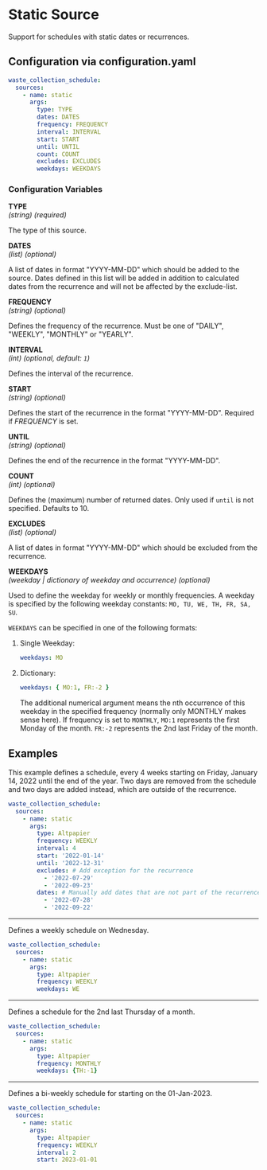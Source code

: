 # Static Source

Support for schedules with static dates or recurrences.

## Configuration via configuration.yaml

```yaml
waste_collection_schedule:
  sources:
    - name: static
      args:
        type: TYPE
        dates: DATES
        frequency: FREQUENCY
        interval: INTERVAL
        start: START
        until: UNTIL
        count: COUNT
        excludes: EXCLUDES
        weekdays: WEEKDAYS
```

### Configuration Variables

**TYPE**  
*(string) (required)*

The type of this source.

**DATES**  
*(list) (optional)*

A list of dates in format "YYYY-MM-DD" which should be added to the source.
Dates defined in this list will be added in addition to calculated dates from the recurrence and will not be affected by the exclude-list.

**FREQUENCY**  
*(string) (optional)*

Defines the frequency of the recurrence. Must be one of "DAILY", "WEEKLY", "MONTHLY" or "YEARLY".

**INTERVAL**  
*(int) (optional, default: ```1```)*

Defines the interval of the recurrence.

**START**  
*(string) (optional)*

Defines the start of the recurrence in the format "YYYY-MM-DD".
Required if *FREQUENCY* is set.

**UNTIL**  
*(string) (optional)*

Defines the end of the recurrence in the format "YYYY-MM-DD".

**COUNT**  
*(int) (optional)*

Defines the (maximum) number of returned dates. Only used if `until` is not specified. Defaults to 10.

**EXCLUDES**  
*(list) (optional)*

A list of dates in format "YYYY-MM-DD" which should be excluded from the recurrence.

**WEEKDAYS**  
*(weekday | dictionary of weekday and occurrence) (optional)*

Used to define the weekday for weekly or monthly frequencies. A weekday is specified by the following weekday constants: `MO, TU, WE, TH, FR, SA, SU`.

`WEEKDAYS` can be specified in one of the following formats:

1. Single Weekday:

   ```yaml
   weekdays: MO
   ```

2. Dictionary:

   ```yaml
   weekdays: { MO:1, FR:-2 }
   ```

   The additional numerical argument means the nth occurrence of this weekday in the specified frequency (normally only MONTHLY makes sense here). If frequency is set to `MONTHLY`, `MO:1` represents the first Monday of the month. `FR:-2` represents the 2nd last Friday of the month.

## Examples

This example defines a schedule, every 4 weeks starting on Friday, January 14, 2022 until the end of the year.
Two days are removed from the schedule and two days are added instead, which are outside of the recurrence.

```yaml
waste_collection_schedule:
  sources:
    - name: static
      args:
        type: Altpapier
        frequency: WEEKLY
        interval: 4
        start: '2022-01-14'
        until: '2022-12-31'
        excludes: # Add exception for the recurrence
          - '2022-07-29'
          - '2022-09-23'
        dates: # Manually add dates that are not part of the recurrence
          - '2022-07-28'
          - '2022-09-22'
```

---

Defines a weekly schedule on Wednesday.

```yaml
waste_collection_schedule:
  sources:
    - name: static
      args:
        type: Altpapier
        frequency: WEEKLY
        weekdays: WE
```

---

Defines a schedule for the 2nd last Thursday of a month.

```yaml
waste_collection_schedule:
  sources:
    - name: static
      args:
        type: Altpapier
        frequency: MONTHLY
        weekdays: {TH:-1}
```

---

Defines a bi-weekly schedule for starting on the 01-Jan-2023.

```yaml
waste_collection_schedule:
  sources:
    - name: static
      args:
        type: Altpapier
        frequency: WEEKLY
        interval: 2
        start: 2023-01-01
```
